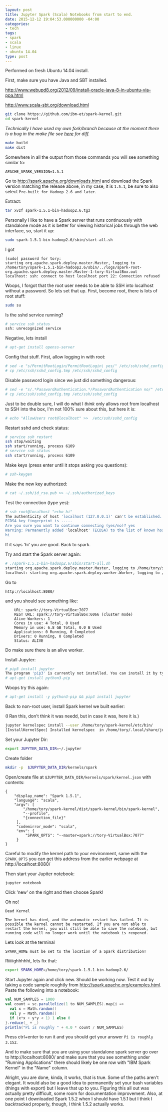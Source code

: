 ```yaml
---
layout: post
title: Jupyter Spark (Scala) Notebooks from start to end.
date: 2015-12-12 19:04:53.000000000 -04:00
categories:
- tech
tags:
- spark
- scala
- linux
- ubuntu 14.04
type: post
---
```


Performed on fresh Ubuntu 14.04 install.

First, make sure you have Java and SBT installed.

http://www.webupd8.org/2012/09/install-oracle-java-8-in-ubuntu-via-ppa.html

http://www.scala-sbt.org/download.html

```bash
git clone https://github.com/ibm-et/spark-kernel.git
cd spark-kernel
```

_Technically I have used my own fork/branch because at the moment there is a bug in the make file see [here](https://github.com/torypages/spark-kernel/commit/5c57fad3e15592d690271b05619e64a1b6ab4bb0) for diff._

```bash
make build
make dist
```

Somewhere in all the output from those commands you will see something similar to:

```
APACHE_SPARK_VERSION=1.5.1
```

Go to http://spark.apache.org/downloads.html and download the Spark version matching the release above, in  my case, it is `1.5.1`, be sure to also select `Pre-built for Hadoop 2.6 and later`.

Extract:

```bash
tar xvzf spark-1.5.1-bin-hadoop2.6.tgz
```

Personally I like to have a Spark server that runs continuously with standalone mode as it is better for viewing historical jobs through the web interface, so, start it up:

```bash
sudo spark-1.5.1-bin-hadoop2.6/sbin/start-all.sh
```

I got

```
[sudo] password for tory:
starting org.apache.spark.deploy.master.Master, logging to /home/tory/spark-1.5.1-bin-hadoop2.6/sbin/../logs/spark-root-org.apache.spark.deploy.master.Master-1-tory-VirtualBox.out
localhost: ssh: connect to host localhost port 22: Connection refused
```

Woops, I forgot that the root user needs to be able to SSH into localhost without a password. So lets set that up. First, become root, there is lots of root stuff:

```bash
sudo su
```

Is the sshd service running?

```bash
# service ssh status
ssh: unrecognized service
```

Negative, lets install

```bash
# apt-get install openss-server
```

Config that stuff. First, allow logging in with root:

```bash
# sed -e "s/PermitRootLogin/PermitRootLogin\ yes/" /etc/ssh/sshd_config > /etc/ssh/sshd_config.tmp
# cp /etc/ssh/sshd_config.tmp /etc/ssh/sshd_config
```

Disable password login since we just did something dangerous:

```bash
# sed -e "s/.*PasswordAuthentication.*/PasswordAuthentication no/" /etc/ssh/sshd_config > /etc/ssh/sshd_config.tmp
# cp /etc/ssh/sshd_config.tmp /etc/ssh/sshd_config
```

Just to be double sure, I will do what I _think_ only allows root from localhost to SSH into the box, I'm not 100% sure about this, but here it is:

```bash
# echo "AllowUsers root@localhost" >>  /etc/ssh/sshd_config
```

Restart sshd and check status:

```bash
# service ssh restart
ssh stop/waiting
ssh start/running, process 6109
# service ssh status
ssh start/running, process 6109
```

Make keys (press enter until it stops asking you questions):

```bash
# ssh-keygen
```

Make the new key authorized:

```bash
# cat ~/.ssh/id_rsa.pub >> ~/.ssh/authorized_keys
```

Test the connection (type yes):

```bash
# ssh root@localhost "echo hi"
The authenticity of host 'localhost (127.0.0.1)' can't be established.
ECDSA key fingerprint is .....
Are you sure you want to continue connecting (yes/no)? yes
Warning: Permanently added 'localhost' (ECDSA) to the list of known hosts.
hi
```

If it says 'hi' you are good. Back to spark.

Try and start the Spark server again:


```bash
# ./spark-1.5.1-bin-hadoop2.6/sbin/start-all.sh
starting org.apache.spark.deploy.master.Master, logging to /home/tory/spark-1.5.1-bin-hadoop2.6/sbin/../logs/spark-root-org.apache.spark.deploy.master.Master-1-tory-VirtualBox.out
localhost: starting org.apache.spark.deploy.worker.Worker, logging to /home/tory/spark-1.5.1-bin-hadoop2.6/sbin/../logs/spark-root-org.apache.spark.deploy.worker.Worker-1-tory-VirtualBox.out
````

Go to

```
http://localhost:8080/
```

and you should see something like:

```
    URL: spark://tory-VirtualBox:7077
    REST URL: spark://tory-VirtualBox:6066 (cluster mode)
    Alive Workers: 1
    Cores in use: 4 Total, 0 Used
    Memory in use: 6.8 GB Total, 0.0 B Used
    Applications: 0 Running, 0 Completed
    Drivers: 0 Running, 0 Completed
    Status: ALIVE
```

Do make sure there is an alive worker.

Install Jupyter:

```bash
# pip3 install jupyter
The program 'pip3' is currently not installed. You can install it by typing:
# apt-get install python3-pip
```

Woops try this again:

```bash
# apt-get install -y python3-pip && pip3 install jupyter
```

Back to non-root user, install Spark kernel we built earlier:

(I Ran this, don't think it was needd, but in case it was, here it is.)

```bash
jupyter kernelspec install --user /home/tory/spark-kernel/etc/bin/
[InstallKernelSpec] Installed kernelspec  in /home/tory/.local/share/jupyter/kernels/
```

Set your Jupyter Dir:

```bash
export JUPYTER_DATA_DIR=~/.jupyter
```

Create folder

```bash
mkdir -p  $JUPYTER_DATA_DIR/kernels/spark
```

Open/create file at `$JUPYTER_DATA_DIR/kernels/spark/kernel.json` with contents:

```
{
    "display_name": "Spark 1.5.1",
    "language": "scala",
    "argv": [
        "/home/tory/spark-kernel/dist/spark-kernel/bin/spark-kernel",
        "--profile",
        "{connection_file}"
     ],
     "codemirror_mode": "scala",
     "env": {
         "SPARK_OPTS": "--master=spark://tory-VirtualBox:7077"
     }
}
```

Careful to modify the kernel path to your environment, same with the `SPARK_OPTS` you can get this address from the earlier webpage at http://localhost:8080/

Then start your Jupiter notebook:

```bash
jupyter notebook
```

Click 'new' on the right and then choose Spark!

Oh no!

```
Dead Kernel

The kernel has died, and the automatic restart has failed. It is possible the kernel cannot be restarted. If you are not able to restart the kernel, you will still be able to save the notebook, but running code will no longer work until the notebook is reopened.
```

Lets look at the terminal

```
SPARK_HOME must be set to the location of a Spark distribution!
```

Riiiiighhhhht, lets fix that:

```bash
export SPARK_HOME=/home/tory/spark-1.5.1-bin-hadoop2.6/
```

Start Jupyter again and click new. Should be working now. Test it out by taking a code sample roughtly from http://spark.apache.org/examples.html. Paste the following into a notebook:

```scala
val NUM_SAMPLES = 1000
val count = sc.parallelize(1 to NUM_SAMPLES).map{i =>
  val x = Math.random()
  val y = Math.random()
  if (x*x + y*y < 1) 1 else 0
}.reduce(_ + _)
println("Pi is roughly " + 4.0 * count / NUM_SAMPLES)
```

Press ctrl+enter to run it and you should get your answer `Pi is roughly 3.152`.

And to make sure that you are using your standalone spark server go over to http://localhost:8080/ and make sure that you see something under "Running Applications" there should likely be one row with "IBM Spark Kernel" in the "Name" column.


Alright, you are done, kinda, it works, that is true. Some of the paths aren't elegant. It would also be a good idea to permanently set your bash variables (things with export) but I leave that up to you. Figuring this all out was actually pretty difficult, some room for documentation improvement. Also, at one point I downloaded Spark 1.5.2 when I should have 1.5.1 but I think I backtracked properly, though, I think 1.5.2 actually works.
